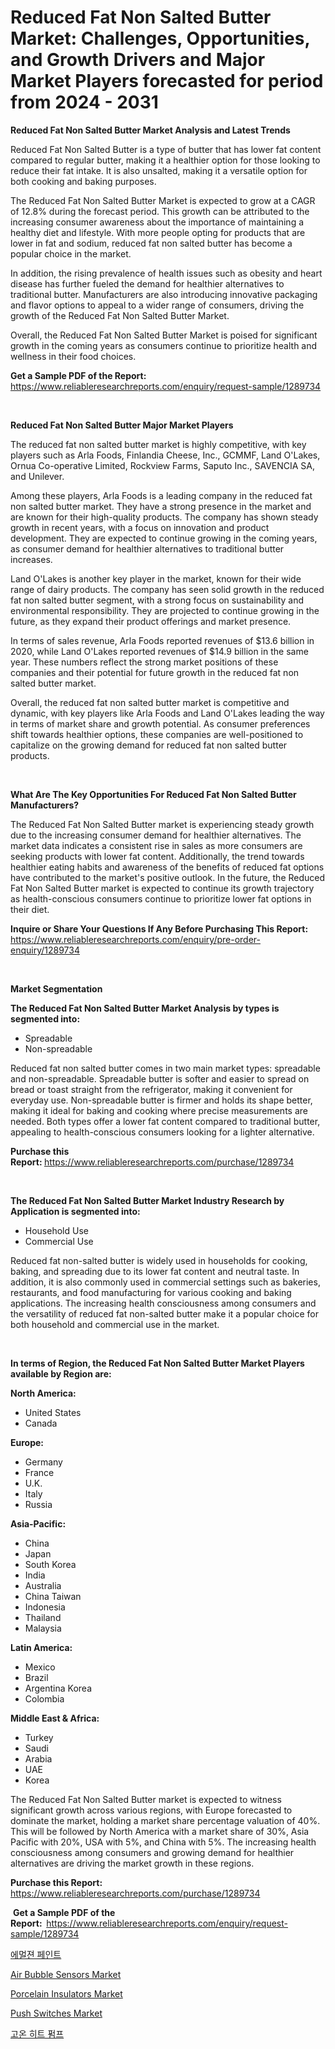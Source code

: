 <p><h1>Reduced Fat Non Salted Butter Market: Challenges, Opportunities, and Growth Drivers and Major Market Players forecasted for period from 2024 - 2031</h1></p><p><strong>Reduced Fat Non Salted Butter Market Analysis and Latest Trends</strong></p>
<p><p>Reduced Fat Non Salted Butter is a type of butter that has lower fat content compared to regular butter, making it a healthier option for those looking to reduce their fat intake. It is also unsalted, making it a versatile option for both cooking and baking purposes.</p><p>The Reduced Fat Non Salted Butter Market is expected to grow at a CAGR of 12.8% during the forecast period. This growth can be attributed to the increasing consumer awareness about the importance of maintaining a healthy diet and lifestyle. With more people opting for products that are lower in fat and sodium, reduced fat non salted butter has become a popular choice in the market.</p><p>In addition, the rising prevalence of health issues such as obesity and heart disease has further fueled the demand for healthier alternatives to traditional butter. Manufacturers are also introducing innovative packaging and flavor options to appeal to a wider range of consumers, driving the growth of the Reduced Fat Non Salted Butter Market.</p><p>Overall, the Reduced Fat Non Salted Butter Market is poised for significant growth in the coming years as consumers continue to prioritize health and wellness in their food choices.</p></p>
<p><strong>Get a Sample PDF of the Report:&nbsp;</strong> <a href="https://www.reliableresearchreports.com/enquiry/request-sample/1289734">https://www.reliableresearchreports.com/enquiry/request-sample/1289734</a></p>
<p>&nbsp;</p>
<p><strong>Reduced Fat Non Salted Butter Major Market Players</strong></p>
<p><p>The reduced fat non salted butter market is highly competitive, with key players such as Arla Foods, Finlandia Cheese, Inc., GCMMF, Land O'Lakes, Ornua Co-operative Limited, Rockview Farms, Saputo Inc., SAVENCIA SA, and Unilever. </p><p>Among these players, Arla Foods is a leading company in the reduced fat non salted butter market. They have a strong presence in the market and are known for their high-quality products. The company has shown steady growth in recent years, with a focus on innovation and product development. They are expected to continue growing in the coming years, as consumer demand for healthier alternatives to traditional butter increases.</p><p>Land O'Lakes is another key player in the market, known for their wide range of dairy products. The company has seen solid growth in the reduced fat non salted butter segment, with a strong focus on sustainability and environmental responsibility. They are projected to continue growing in the future, as they expand their product offerings and market presence.</p><p>In terms of sales revenue, Arla Foods reported revenues of $13.6 billion in 2020, while Land O'Lakes reported revenues of $14.9 billion in the same year. These numbers reflect the strong market positions of these companies and their potential for future growth in the reduced fat non salted butter market.</p><p>Overall, the reduced fat non salted butter market is competitive and dynamic, with key players like Arla Foods and Land O'Lakes leading the way in terms of market share and growth potential. As consumer preferences shift towards healthier options, these companies are well-positioned to capitalize on the growing demand for reduced fat non salted butter products.</p></p>
<p>&nbsp;</p>
<p><strong>What Are The Key Opportunities For Reduced Fat Non Salted Butter Manufacturers?</strong></p>
<p><p>The Reduced Fat Non Salted Butter market is experiencing steady growth due to the increasing consumer demand for healthier alternatives. The market data indicates a consistent rise in sales as more consumers are seeking products with lower fat content. Additionally, the trend towards healthier eating habits and awareness of the benefits of reduced fat options have contributed to the market's positive outlook. In the future, the Reduced Fat Non Salted Butter market is expected to continue its growth trajectory as health-conscious consumers continue to prioritize lower fat options in their diet.</p></p>
<p><strong>Inquire or Share Your Questions If Any Before Purchasing This Report:</strong> <a href="https://www.reliableresearchreports.com/enquiry/pre-order-enquiry/1289734">https://www.reliableresearchreports.com/enquiry/pre-order-enquiry/1289734</a></p>
<p>&nbsp;</p>
<p><strong>Market Segmentation</strong></p>
<p><strong>The Reduced Fat Non Salted Butter Market Analysis by types is segmented into:</strong></p>
<p><ul><li>Spreadable</li><li>Non-spreadable</li></ul></p>
<p><p>Reduced fat non salted butter comes in two main market types: spreadable and non-spreadable. Spreadable butter is softer and easier to spread on bread or toast straight from the refrigerator, making it convenient for everyday use. Non-spreadable butter is firmer and holds its shape better, making it ideal for baking and cooking where precise measurements are needed. Both types offer a lower fat content compared to traditional butter, appealing to health-conscious consumers looking for a lighter alternative.</p></p>
<p><strong>Purchase this Report:&nbsp;</strong><a href="https://www.reliableresearchreports.com/purchase/1289734">https://www.reliableresearchreports.com/purchase/1289734</a></p>
<p>&nbsp;</p>
<p><strong>The Reduced Fat Non Salted Butter Market Industry Research by Application is segmented into:</strong></p>
<p><ul><li>Household Use</li><li>Commercial Use</li></ul></p>
<p><p>Reduced fat non-salted butter is widely used in households for cooking, baking, and spreading due to its lower fat content and neutral taste. In addition, it is also commonly used in commercial settings such as bakeries, restaurants, and food manufacturing for various cooking and baking applications. The increasing health consciousness among consumers and the versatility of reduced fat non-salted butter make it a popular choice for both household and commercial use in the market.</p></p>
<p>&nbsp;</p>
<p><strong>In terms of Region, the Reduced Fat Non Salted Butter Market Players available by Region are:</strong></p>
<p>
    <p> <strong> North America: </strong>
        <ul>
            <li>United States</li>
            <li>Canada</li>
        </ul>
        </p> 
    <p> <strong> Europe: </strong>
        <ul>
            <li>Germany</li>
            <li>France</li>
            <li>U.K.</li>
            <li>Italy</li>
            <li>Russia</li>
        </ul>
        </p> 
    <p> <strong> Asia-Pacific: </strong>
        <ul>
            <li>China</li>
            <li>Japan</li>
            <li>South Korea</li>
            <li>India</li>
            <li>Australia</li>
            <li>China Taiwan</li>
            <li>Indonesia</li>
            <li>Thailand</li>
            <li>Malaysia</li>
        </ul>
        </p> 
    <p> <strong> Latin America: </strong>
        <ul>
            <li>Mexico</li>
            <li>Brazil</li>
            <li>Argentina Korea</li>
            <li>Colombia</li>
        </ul>
        </p> 
    <p> <strong> Middle East & Africa: </strong>
        <ul>
            <li>Turkey</li>
            <li>Saudi</li>
            <li>Arabia</li>
            <li>UAE</li>
            <li>Korea</li>
        </ul>
    </p>
    </p>
<p><p>The Reduced Fat Non Salted Butter market is expected to witness significant growth across various regions, with Europe forecasted to dominate the market, holding a market share percentage valuation of 40%. This will be followed by North America with a market share of 30%, Asia Pacific with 20%, USA with 5%, and China with 5%. The increasing health consciousness among consumers and growing demand for healthier alternatives are driving the market growth in these regions.</p></p>
<p><strong>Purchase this Report: </strong><a href="https://www.reliableresearchreports.com/purchase/1289734">https://www.reliableresearchreports.com/purchase/1289734</a></p>
<p>&nbsp;<strong>Get a Sample PDF of the Report:&nbsp;&nbsp;</strong><a href="https://www.reliableresearchreports.com/enquiry/request-sample/1289734">https://www.reliableresearchreports.com/enquiry/request-sample/1289734</a></p>
<p><strong></strong></p>
<p><p><a href="https://medium.com/@akhooha50888/2024-2031%EB%85%84%EC%9D%84-%EC%9C%84%ED%95%9C-%EC%97%90%EB%A9%80%EC%A0%BC-%ED%8E%98%EC%9D%B8%ED%8A%B8-%EC%8B%9C%EC%9E%A5-%EB%8F%99%ED%96%A5-%EB%B0%8F-%EC%8B%9C%EC%9E%A5-%EB%B6%84%EC%84%9D-%EC%98%88%EC%B8%A1-dca1480dc9e5">에멀젼 페인트</a></p><p><a href="https://sore-arch-6db.notion.site/Air-Bubble-Sensors-Market-Size-Focuses-on-Market-Dynamics-In-Depth-Analysis-and-Future-Projections--20be5aed48fb496a8969fe45c29db81c">Air Bubble Sensors Market</a></p><p><a href="https://view.publitas.com/reportprime-1/global-porcelain-insulators-market-by-types-applications-and-major-players-with-regional-growth-rate-analysis-and-development-situation-from-2024-to-2031/">Porcelain Insulators Market</a></p><p><a href="https://view.publitas.com/reportprime-1/push-switches-market-offers-provide-insightful-data-for-the-time-period-from-2024-to-2031-and-also-provide-analysis-based-on-application-type-and-region/">Push Switches Market</a></p><p><a href="https://medium.com/@plelbej847484502/%EA%B3%A0%EC%98%A8-%EC%97%B4-%ED%8E%8C%ED%94%84-%EC%8B%9C%EC%9E%A5-%EA%B7%9C%EB%AA%A8-%EB%B0%8F-%EC%8B%9C%EC%9E%A5-%EB%8F%99%ED%96%A5-%EC%82%B0%EC%97%85-%EC%A0%84%EC%B2%B4-%EA%B0%9C%EC%9A%94-2024%EB%85%84%EB%B6%80%ED%84%B0-2031%EB%85%84%EA%B9%8C%EC%A7%80-d298633d0c38">고온 히트 펌프</a></p></p>